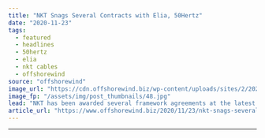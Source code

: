 ```yaml
---
title: "NKT Snags Several Contracts with Elia, 50Hertz"
date: "2020-11-23"
tags: 
  - featured
  - headlines
  - 50hertz
  - elia
  - nkt cables
  - offshorewind
source: "offshorewind"
image_url: "https://cdn.offshorewind.biz/wp-content/uploads/sites/2/2020/11/23123144/NKT_archive.jpg"
image_fp: "/assets/img/post_thumbnails/48.jpg"
lead: "NKT has been awarded several framework agreements at the latest tenders issued by Belgian"
article_url: "https://www.offshorewind.biz/2020/11/23/nkt-snags-several-contracts-with-elia-50hertz/"
---
```


---
